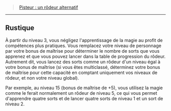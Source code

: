 ﻿---
!Generic
Id: ranger_pisteur_hd.md#rustique
ParentLink: ranger_pisteur_hd.md#pisteur--un-rôdeur-alternatif
Name: Rustique
ParentName: 'Pisteur : un rôdeur alternatif'
NameLevel: 2
---
> [Pisteur : un rôdeur alternatif](hd_ranger_pisteur.md)

---

## Rustique

À partir du niveau 3, vous négligez l'apprentissage de la magie au profit de compétences plus pratiques. Vous remplacez votre niveau de personnage par votre bonus de maîtrise pour déterminer le nombre de sorts que vous apprenez et que vous pouvez lancer dans la table de progression du rôdeur. Autrement dit, vous lancez des sorts comme un rôdeur d'un niveau égal à votre bonus de maîtrise (si vous êtes multiclassé, déterminez votre bonus de maîtrise pour cette capacité en comptant uniquement vos niveaux de rôdeur, et non votre niveau global).

Par exemple, au niveau 15 (bonus de maîtrise de +5), vous utilisez la magie comme le ferait normalement un rôdeur de niveau 5, ce qui vous permet d'apprendre quatre sorts et de lancer quatre sorts de niveau 1 et un sort de niveau 2.

